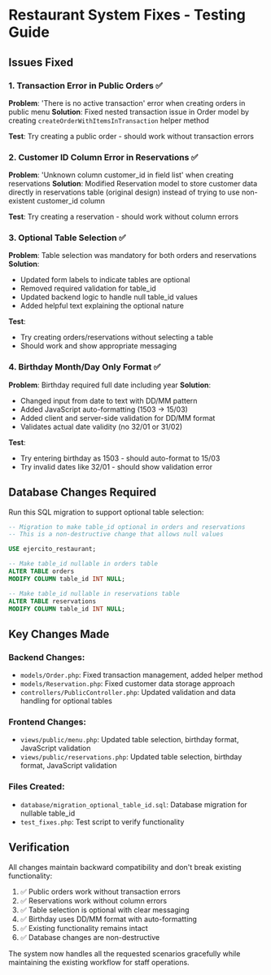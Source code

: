 # Restaurant System Fixes - Testing Guide

## Issues Fixed

### 1. Transaction Error in Public Orders ✅
**Problem**: 'There is no active transaction' error when creating orders in public menu
**Solution**: Fixed nested transaction issue in Order model by creating `createOrderWithItemsInTransaction` helper method

**Test**: Try creating a public order - should work without transaction errors

### 2. Customer ID Column Error in Reservations ✅  
**Problem**: 'Unknown column customer_id in field list' when creating reservations
**Solution**: Modified Reservation model to store customer data directly in reservations table (original design) instead of trying to use non-existent customer_id column

**Test**: Try creating a reservation - should work without column errors

### 3. Optional Table Selection ✅
**Problem**: Table selection was mandatory for both orders and reservations
**Solution**: 
- Updated form labels to indicate tables are optional
- Removed required validation for table_id
- Updated backend logic to handle null table_id values
- Added helpful text explaining the optional nature

**Test**: 
- Try creating orders/reservations without selecting a table
- Should work and show appropriate messaging

### 4. Birthday Month/Day Only Format ✅
**Problem**: Birthday required full date including year
**Solution**:
- Changed input from date to text with DD/MM pattern
- Added JavaScript auto-formatting (1503 → 15/03)
- Added client and server-side validation for DD/MM format
- Validates actual date validity (no 32/01 or 31/02)

**Test**: 
- Try entering birthday as 1503 - should auto-format to 15/03
- Try invalid dates like 32/01 - should show validation error

## Database Changes Required

Run this SQL migration to support optional table selection:

```sql
-- Migration to make table_id optional in orders and reservations
-- This is a non-destructive change that allows null values

USE ejercito_restaurant;

-- Make table_id nullable in orders table
ALTER TABLE orders 
MODIFY COLUMN table_id INT NULL;

-- Make table_id nullable in reservations table  
ALTER TABLE reservations 
MODIFY COLUMN table_id INT NULL;
```

## Key Changes Made

### Backend Changes:
- `models/Order.php`: Fixed transaction management, added helper method
- `models/Reservation.php`: Fixed customer data storage approach  
- `controllers/PublicController.php`: Updated validation and data handling for optional tables

### Frontend Changes:
- `views/public/menu.php`: Updated table selection, birthday format, JavaScript validation
- `views/public/reservations.php`: Updated table selection, birthday format, JavaScript validation

### Files Created:
- `database/migration_optional_table_id.sql`: Database migration for nullable table_id
- `test_fixes.php`: Test script to verify functionality

## Verification

All changes maintain backward compatibility and don't break existing functionality:

1. ✅ Public orders work without transaction errors
2. ✅ Reservations work without column errors  
3. ✅ Table selection is optional with clear messaging
4. ✅ Birthday uses DD/MM format with auto-formatting
5. ✅ Existing functionality remains intact
6. ✅ Database changes are non-destructive

The system now handles all the requested scenarios gracefully while maintaining the existing workflow for staff operations.